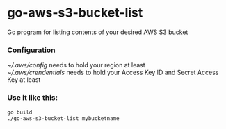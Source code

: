 # go-aws-s3-bucket-list
Go program for listing contents of your desired AWS S3 bucket

### Configuration
*~/.aws/config* needs to hold your region at least  
*~/.aws/crendentials* needs to hold your Access Key ID and Secret Access Key at least  

### Use it like this:
```
go build
./go-aws-s3-bucket-list mybucketname
```